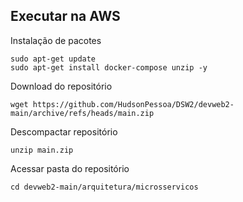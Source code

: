 ## Executar na AWS

Instalação de pacotes
```
sudo apt-get update
sudo apt-get install docker-compose unzip -y
```

Download do repositório
```
wget https://github.com/HudsonPessoa/DSW2/devweb2-main/archive/refs/heads/main.zip
```

Descompactar repositório
```
unzip main.zip
```
Acessar pasta do repositório

```
cd devweb2-main/arquitetura/microsservicos
```

